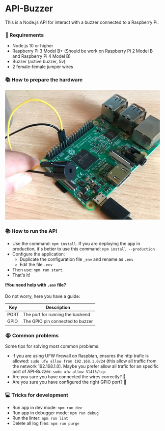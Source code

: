 # API-Buzzer

This is a Node.js API for interact with a buzzer connected to a Raspberry Pi.  


### 📝 Requirements
* Node.js 10 or higher
* Raspberry Pi 3 Model B+ (Should be work on Raspberry Pi 2 Model B and Raspberry Pi 4 Model B)
* Buzzer (active buzzer, 5v)
* 2 female-female jumper wires

### 📚 How to prepare the hardware


![hardware.jpg](./docs-assets/hardware.jpg)

### 📚 How to run the API
* Use the command: `npm install`. If you are deploying the app in production, it's better to use this command: `npm install --production`
* Configure the application:
  * Duplicate the configuration file `_env` and rename as `.env`
  * Edit the file `.env`
* Then use: `npm run start`. 
* That's it!

**❗️You need help with `.env` file?** 

Do not worry, here you have a guide:

| Key | Description |
|-----|-------------|
| PORT | The port for running the backend |
| GPIO | The GPIO pin connected to buzzer |


### 😭 Common problems
Some tips for solving most common problems:
* If you are using UFW firewall on Raspbian, ensures the http trafic is allowed: `sudo ufw allow from 192.168.1.0/24` (this allow all traffic from the network 192.168.1.0). Maybe you prefer allow all trafic for an specific port of API-Buzzer: `sudo ufw allow 31415/tcp`
* Are you sure you have connected the wires correctly? 🤔
* Are you sure you have configured the right GPIO port? 😬


### 💻 Tricks for development
* Run app in dev mode: `npm run dev`
* Run app in debugger mode: `npm run debug`
* Run the linter: `npm run lint`
* Delete all log files: `npm run purge`
